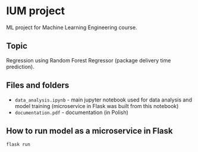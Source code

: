 # IUM project
ML project for Machine Learning Engineering course.

## Topic
Regression using Random Forest Regressor (package delivery time prediction).

## Files and folders
- `data_analysis.ipynb` - main jupyter notebook used for data analysis and model training (microservice in Flask was built from this notebook)
- `documentation.pdf` - documentation (in Polish)

## How to run model as a microservice in Flask
`flask run`
